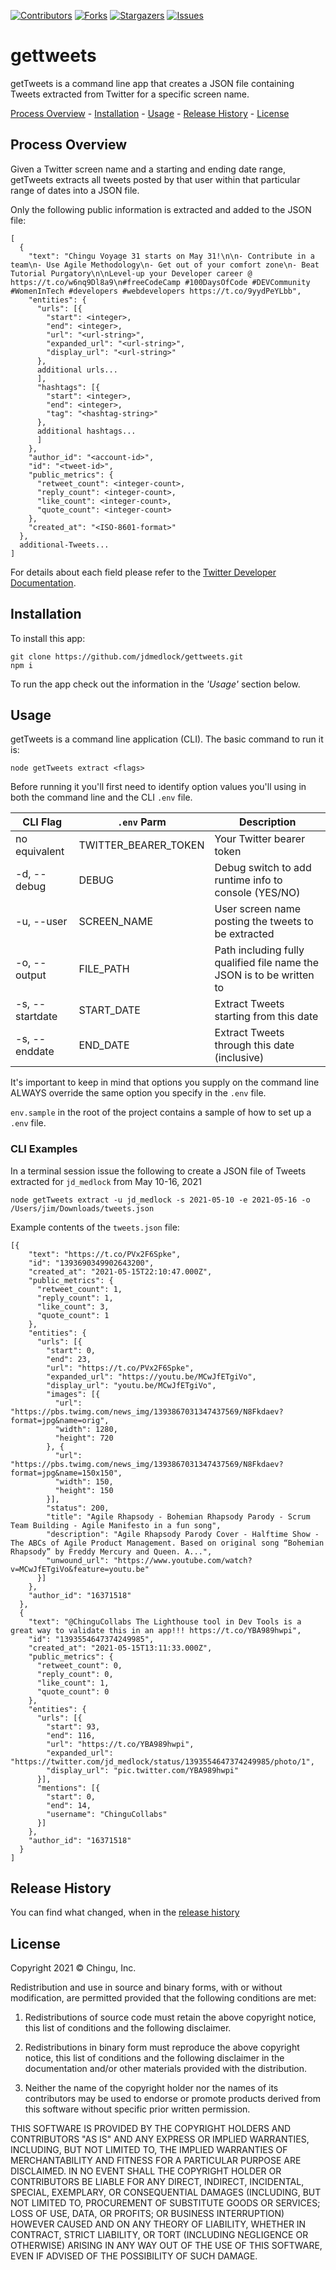 


[contributors-shield]: https://img.shields.io/github/contributors/jdmedlock/gettweets.svg?style=for-the-badge
[contributors-url]: https://github.com/jdmedlock/gettweets/graphs/contributors
[forks-shield]: https://img.shields.io/github/forks/jdmedlock/gettweets.svg?style=for-the-badge
[forks-url]: https://github.com/jdmedlock/gettweets/network/members
[stars-shield]: https://img.shields.io/github/stars/jdmedlock/gettweets.svg?style=for-the-badge
[stars-url]: https://github.com/jdmedlock/gettweets/stargazers
[issues-shield]: https://img.shields.io/github/issues/jdmedlock/gettweets.svg?style=for-the-badge
[issues-url]: https://github.com/jdmedlock/gettweets/issues

[![Contributors][contributors-shield]][contributors-url]
[![Forks][forks-shield]][forks-url]
[![Stargazers][stars-shield]][stars-url]
[![Issues][issues-shield]][issues-url]

# gettweets

getTweets is a command line app that creates a JSON file containing Tweets
extracted from Twitter for a specific screen name.

[Process Overview](#process-overview) - [Installation](#installation) - [Usage](#usage) - [Release History](#release-history) - [License](#license)
## Process Overview

Given a Twitter screen name and a starting and ending date range, getTweets
extracts all tweets posted by that user within that particular range of dates
into a JSON file.

Only the following public information is extracted and added to the JSON file:
```
[
  {
    "text": "Chingu Voyage 31 starts on May 31!\n\n- Contribute in a team\n- Use Agile Methodology\n- Get out of your comfort zone\n- Beat Tutorial Purgatory\n\nLevel-up your Developer career @ https://t.co/w6nq9Dl8a9\n#freeCodeCamp #100DaysOfCode #DEVCommunity #WomenInTech #developers #webdevelopers https://t.co/9yydPeYLbb",
    "entities": {
      "urls": [{
        "start": <integer>,
        "end": <integer>,
        "url": "<url-string>",
        "expanded_url": "<url-string>",
        "display_url": "<url-string>"
      },
      additional urls...
      ],
      "hashtags": [{
        "start": <integer>,
        "end": <integer>,
        "tag": "<hashtag-string>"
      },
      additional hashtags... 
      ]
    },
    "author_id": "<account-id>",
    "id": "<tweet-id>",
    "public_metrics": {
      "retweet_count": <integer-count>,
      "reply_count": <integer-count>,
      "like_count": <integer-count>,
      "quote_count": <integer-count>
    },
    "created_at": "<ISO-8601-format>"
  },
  additional-Tweets...
]
```

For details about each field please refer to the [Twitter Developer Documentation](https://developer.twitter.com).

## Installation

To install this app:
```
git clone https://github.com/jdmedlock/gettweets.git
npm i
```

To run the app check out the information in the *_'Usage'_* section below.

## Usage

getTweets is a command line application (CLI). The basic command to run it is:
```
node getTweets extract <flags>
```

Before running it you'll first need to identify option values you'll using 
in both the command line and the CLI `.env` file. 

| CLI Flag        | `.env` Parm    | Description                              |
|-----------------|----------------|------------------------------------------|
| no equivalent   | TWITTER_BEARER_TOKEN | Your Twitter bearer token |
| -d, --debug     | DEBUG          | Debug switch to add runtime info to console (YES/NO) |
| -u, --user      | SCREEN_NAME    | User screen name posting the tweets to be extracted |
| -o, --output    | FILE_PATH      | Path including fully qualified file name the JSON is to be written to |
| -s, --startdate | START_DATE     | Extract Tweets starting from this date |
| -s, --enddate   | END_DATE       | Extract Tweets through this date (inclusive) |
 
It's important to keep in mind that options you supply on the command line
ALWAYS override the same option you specify in the `.env` file.

`env.sample` in the root of the project contains a sample of how to set up a `.env` file.

### CLI Examples

In a terminal session issue the following to create a JSON file of Tweets 
extracted for `jd_medlock` from May 10-16, 2021
```
node getTweets extract -u jd_medlock -s 2021-05-10 -e 2021-05-16 -o /Users/jim/Downloads/tweets.json
```

Example contents of the `tweets.json` file:

```
[{
    "text": "https://t.co/PVx2F6Spke",
    "id": "1393690349902643200",
    "created_at": "2021-05-15T22:10:47.000Z",
    "public_metrics": {
      "retweet_count": 1,
      "reply_count": 1,
      "like_count": 3,
      "quote_count": 1
    },
    "entities": {
      "urls": [{
        "start": 0,
        "end": 23,
        "url": "https://t.co/PVx2F6Spke",
        "expanded_url": "https://youtu.be/MCwJfETgiVo",
        "display_url": "youtu.be/MCwJfETgiVo",
        "images": [{
          "url": "https://pbs.twimg.com/news_img/1393867031347437569/N8Fkdaev?format=jpg&name=orig",
          "width": 1280,
          "height": 720
        }, {
          "url": "https://pbs.twimg.com/news_img/1393867031347437569/N8Fkdaev?format=jpg&name=150x150",
          "width": 150,
          "height": 150
        }],
        "status": 200,
        "title": "Agile Rhapsody - Bohemian Rhapsody Parody - Scrum Team Building - Agile Manifesto in a fun song",
        "description": "Agile Rhapsody Parody Cover - Halftime Show - The ABCs of Agile Product Management. Based on original song “Bohemian Rhapsody” by Freddy Mercury and Queen. A...",
        "unwound_url": "https://www.youtube.com/watch?v=MCwJfETgiVo&feature=youtu.be"
      }]
    },
    "author_id": "16371518"
  },
  {
    "text": "@ChinguCollabs The Lighthouse tool in Dev Tools is a great way to validate this in an app!!! https://t.co/YBA989hwpi",
    "id": "1393554647374249985",
    "created_at": "2021-05-15T13:11:33.000Z",
    "public_metrics": {
      "retweet_count": 0,
      "reply_count": 0,
      "like_count": 1,
      "quote_count": 0
    },
    "entities": {
      "urls": [{
        "start": 93,
        "end": 116,
        "url": "https://t.co/YBA989hwpi",
        "expanded_url": "https://twitter.com/jd_medlock/status/1393554647374249985/photo/1",
        "display_url": "pic.twitter.com/YBA989hwpi"
      }],
      "mentions": [{
        "start": 0,
        "end": 14,
        "username": "ChinguCollabs"
      }]
    },
    "author_id": "16371518"
  }
]
```

## Release History

You can find what changed, when in the [release history](./docs/RELEASE_HISTORY.md)

## License

Copyright 2021 &copy; Chingu, Inc.

Redistribution and use in source and binary forms, with or without modification, are permitted provided that the following conditions are met:

1. Redistributions of source code must retain the above copyright notice, this list of conditions and the following disclaimer.

2. Redistributions in binary form must reproduce the above copyright notice, this list of conditions and the following disclaimer in the documentation and/or other materials provided with the distribution.

3. Neither the name of the copyright holder nor the names of its contributors may be used to endorse or promote products derived from this software without specific prior written permission.

THIS SOFTWARE IS PROVIDED BY THE COPYRIGHT HOLDERS AND CONTRIBUTORS "AS IS" AND ANY EXPRESS OR IMPLIED WARRANTIES, INCLUDING, BUT NOT LIMITED TO, THE IMPLIED WARRANTIES OF MERCHANTABILITY AND FITNESS FOR A PARTICULAR PURPOSE ARE DISCLAIMED. IN NO EVENT SHALL THE COPYRIGHT HOLDER OR CONTRIBUTORS BE LIABLE FOR ANY DIRECT, INDIRECT, INCIDENTAL, SPECIAL, EXEMPLARY, OR CONSEQUENTIAL DAMAGES (INCLUDING, BUT NOT LIMITED TO, PROCUREMENT OF SUBSTITUTE GOODS OR SERVICES; LOSS OF USE, DATA, OR PROFITS; OR BUSINESS INTERRUPTION) HOWEVER CAUSED AND ON ANY THEORY OF LIABILITY, WHETHER IN CONTRACT, STRICT LIABILITY, OR TORT (INCLUDING NEGLIGENCE OR OTHERWISE) ARISING IN ANY WAY OUT OF THE USE OF THIS SOFTWARE, EVEN IF ADVISED OF THE POSSIBILITY OF SUCH DAMAGE.
